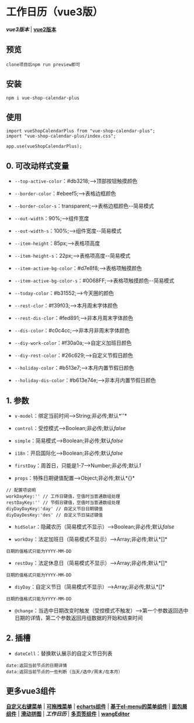 # 工作日历（vue3版）
***vue3版本*** | [**vue2版本**](https://github.com/QuietHear/vue-shop-calendar '右键新窗口浏览')

## 预览
	clone项目后npm run preview即可

## 安装
	npm i vue-shop-calendar-plus

## 使用
	import vueShopCalendarPlus from "vue-shop-calendar-plus";
	import "vue-shop-calendar-plus/index.css";
	
	app.use(vueShopCalendarPlus);


## 0. 可改动样式变量
* `--top-active-color`：#db3218;-->顶部按钮触摸颜色

* `--border-color`：#ebeef5;-->表格边框颜色

* `--border-color-s`：transparent;-->表格边框颜色--简易模式

* `--out-width`：90%;-->组件宽度

* `--out-width-s`：100%;-->组件宽度--简易模式

* `--item-height`：85px;-->表格项高度

* `--item-height-s`：22px;-->表格项高度--简易模式

* `--item-active-bg-color`：#d7e8f8;-->表格项触摸颜色

* `--item-active-bg-color-s`：#0068FF;-->表格项触摸颜色--简易模式

* `--today-color`：#b31552;-->今天圈的颜色

* `--rest-clor`：#f39f03;-->本月周末字体颜色

* `--rest-dis-clor`：#fed891;-->非本月周末字体颜色

* `--dis-color`：#c0c4cc;-->非本月非周末字体颜色

* `--diy-work-color`：#f30a0a;-->自定义加班日颜色

* `--diy-rest-color`：#26c629;-->自定义节假日颜色

* `--holiday-color`：#b513e7;-->本月内置节假日颜色

* `--holiday-dis-color`：#b613e74e;-->非本月内置节假日颜色


## 1. 参数
* `v-model`：绑定当前时间-->String;非必传;默认*''*

* `control`：受控模式-->Boolean;非必传;默认*false*

* `simple`：简易模式-->Boolean;非必传;默认*false*

* `i18n`：开启国际化-->Boolean;非必传;默认*false*

* `firstDay`：周首日，只能是1-7-->Number;非必传;默认*1*

* `props`：特殊日期键值配置-->Object;非必传;默认*{}*
>
	// 配置项说明
	workDayKey:'' // 工作日键值，空值时当普通数组处理
	restDayKey:'' // 节假日键值，空值时当普通数组处理
	diyDayDayKey:'day' // 自定义节日日期键值
	diyDayDesKey:'des' // 自定义节日描述键值
>

* `hidSolar`：隐藏农历（简易模式不显示）-->Boolean;非必传;默认*false*

* `workDay`：法定加班日（简易模式不显示）-->Array;非必传;默认*[]*
>
	日期的值格式只能为YYYY-MM-DD
>

* `restDay`：法定休息日（简易模式不显示）-->Array;非必传;默认*[]*
>
	日期的值格式只能为YYYY-MM-DD
>

* `diyDay`：自定义节日（简易模式不显示）-->Array;非必传;默认*[]*
>
	日期的值格式只能为YYYY-MM-DD
>

* `@change`：当选中日期改变时触发（受控模式不触发）-->第一个参数返回选中日期的详情，第二个参数返回月组数据的开始和结束时间


## 2. 插槽
* `dateCell`：替换默认展示的自定义节日列表
>
	date:返回当前节点的日期详情
	data:返回当前节点的一些判断（当天/选中/周末/在本月）
>


## 更多vue3组件
[**自定义右键菜单**](https://github.com/QuietHear/vue-diy-rightmenu-plus '右键新窗口浏览') | [**可拖拽菜单**](https://github.com/QuietHear/vue-drag-menu-plus '右键新窗口浏览') | [**echarts组件**](https://github.com/QuietHear/vue-echarts-block-plus '右键新窗口浏览') | [**基于el-menu的菜单组件**](https://github.com/QuietHear/vue-ele-nav-plus '右键新窗口浏览') | [**面包屑组件**](https://github.com/QuietHear/vue-permission-breads-plus '右键新窗口浏览') | [**滑动拼图**](https://github.com/QuietHear/vue-puzzle-slider-plus '右键新窗口浏览') | ***工作日历*** | [**多页签组件**](https://github.com/QuietHear/vue-tabs-plus '右键新窗口浏览') | [**wangEditor**](https://github.com/QuietHear/vue-wangEditor-block-plus '右键新窗口浏览')